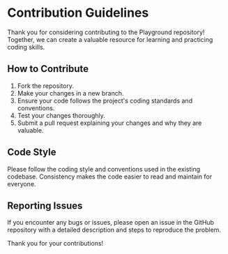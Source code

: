 # Contribution Guidelines

Thank you for considering contributing to the Playground repository! Together, we can create a valuable resource for learning and practicing coding skills.

## How to Contribute

1. Fork the repository.
2. Make your changes in a new branch.
3. Ensure your code follows the project's coding standards and conventions.
4. Test your changes thoroughly.
5. Submit a pull request explaining your changes and why they are valuable.

## Code Style

Please follow the coding style and conventions used in the existing codebase. Consistency makes the code easier to read and maintain for everyone.

## Reporting Issues

If you encounter any bugs or issues, please open an issue in the GitHub repository with a detailed description and steps to reproduce the problem.

Thank you for your contributions!
